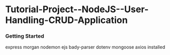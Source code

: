 # Tutorial-Project--NodeJS--User-Handling-CRUD-Application

### Getting Started

express morgan nodemon ejs bady-parser dotenv mongoose axios installed